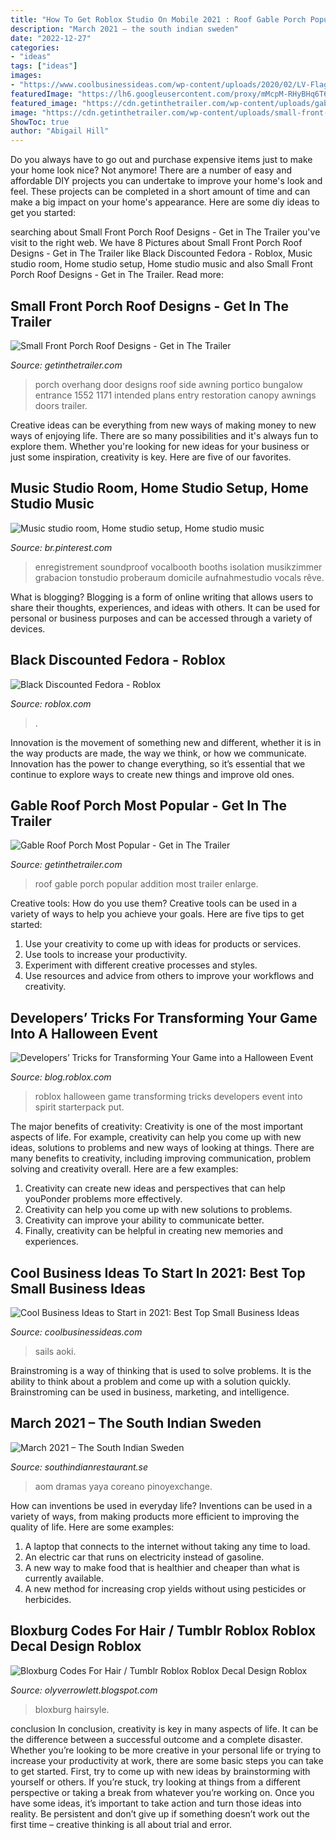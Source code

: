 ```yaml
---
title: "How To Get Roblox Studio On Mobile 2021 : Roof Gable Porch Popular Addition Most Trailer Enlarge"
description: "March 2021 – the south indian sweden"
date: "2022-12-27"
categories:
- "ideas"
tags: ["ideas"]
images:
- "https://www.coolbusinessideas.com/wp-content/uploads/2020/02/LV-Flagship-Store-Covered-In-Glass-Sails-1.jpg"
featuredImage: "https://lh6.googleusercontent.com/proxy/mMcpM-RHyBHq6T6b6Dd0HPDvWopWY9fgpLLA7uExjzcWhR_IHFw1aggSiaCQaZDcF7pyDJHLc0_lhkBpaH4JtYiJHBHihWhvh2Two8zLKGuUhVP2nh_nr-du7NAw4pu6nvgCTWBOJ8lavyYU1rHEGLZvcZA=w1200-h630-p-k-no-nu"
featured_image: "https://cdn.getinthetrailer.com/wp-content/uploads/gable-roof-porch-most-popular_164047-840x450.jpg"
image: "https://cdn.getinthetrailer.com/wp-content/uploads/small-front-porch-roof-designs_487357.jpg"
ShowToc: true
author: "Abigail Hill"
---
```



Do you always have to go out and purchase expensive items just to make your home look nice? Not anymore! There are a number of easy and affordable DIY projects you can undertake to improve your home's look and feel. These projects can be completed in a short amount of time and can make a big impact on your home's appearance. Here are some diy ideas to get you started: 

	

		
searching about Small Front Porch Roof Designs - Get in The Trailer you've visit to the right web. We have 8 Pictures about Small Front Porch Roof Designs - Get in The Trailer like Black Discounted Fedora - Roblox, Music studio room, Home studio setup, Home studio music and also Small Front Porch Roof Designs - Get in The Trailer. Read more:
		
    
## Small Front Porch Roof Designs - Get In The Trailer

<img loading=lazy src="https://cdn.getinthetrailer.com/wp-content/uploads/small-front-porch-roof-designs_487357.jpg" onerror="this.onerror=null;this.src='https://tse3.mm.bing.net/th?id=OIP.JNowB6qTq7uEGRO6jkb2XQHaFl&amp;pid=15.1';" alt="Small Front Porch Roof Designs - Get in The Trailer">

_Source: getinthetrailer.com_

>porch overhang door designs roof side awning portico bungalow entrance 1552 1171 intended plans entry restoration canopy awnings doors trailer. 

	

Creative ideas can be everything from new ways of making money to new ways of enjoying life. There are so many possibilities and it's always fun to explore them. Whether you're looking for new ideas for your business or just some inspiration, creativity is key. Here are five of our favorites.

    
## Music Studio Room, Home Studio Setup, Home Studio Music

<img loading=lazy src="https://i.pinimg.com/originals/77/c7/76/77c7765308d0713943b688e889e6db33.jpg" onerror="this.onerror=null;this.src='https://tse2.mm.bing.net/th?id=OIP.jV8ZQAcHU8fjn_h4pMKPJAHaLG&amp;pid=15.1';" alt="Music studio room, Home studio setup, Home studio music">

_Source: br.pinterest.com_

>enregistrement soundproof vocalbooth booths isolation musikzimmer grabacion tonstudio proberaum domicile aufnahmestudio vocals rêve. 

	

What is blogging?
Blogging is a form of online writing that allows users to share their thoughts, experiences, and ideas with others. It can be used for personal or business purposes and can be accessed through a variety of devices.

    
## Black Discounted Fedora - Roblox

<img loading=lazy src="https://tr.rbxcdn.com/37ce774f634cd63471afd0342469f52d/420/420/Hat/Png" onerror="this.onerror=null;this.src='https://tse1.mm.bing.net/th?id=OIP.aUa8JdTc_eZilWWl0K2XwQAAAA&amp;pid=15.1';" alt="Black Discounted Fedora - Roblox">

_Source: roblox.com_

>. 

	

Innovation is the movement of something new and different, whether it is in the way products are made, the way we think, or how we communicate. Innovation has the power to change everything, so it’s essential that we continue to explore ways to create new things and improve old ones.

    
## Gable Roof Porch Most Popular - Get In The Trailer

<img loading=lazy src="https://cdn.getinthetrailer.com/wp-content/uploads/gable-roof-porch-most-popular_164047-840x450.jpg" onerror="this.onerror=null;this.src='https://tse3.mm.bing.net/th?id=OIP.oYA91-6LPNrF4eAGlGUIUwHaD9&amp;pid=15.1';" alt="Gable Roof Porch Most Popular - Get in The Trailer">

_Source: getinthetrailer.com_

>roof gable porch popular addition most trailer enlarge. 

	

Creative tools: How do you use them?
Creative tools can be used in a variety of ways to help you achieve your goals. Here are five tips to get started: 
1. Use your creativity to come up with ideas for products or services.
2. Use tools to increase your productivity.
3. Experiment with different creative processes and styles.
4. Use resources and advice from others to improve your workflows and creativity.

    
## Developers’ Tricks For Transforming Your Game Into A Halloween Event

<img loading=lazy src="https://blog.roblox.com/wp-content/uploads/2017/02/ROBLOXhalloween.jpg" onerror="this.onerror=null;this.src='https://tse3.mm.bing.net/th?id=OIP.GVV8_kvLiH2InDTuq0JcqgHaDU&amp;pid=15.1';" alt="Developers’ Tricks for Transforming Your Game into a Halloween Event">

_Source: blog.roblox.com_

>roblox halloween game transforming tricks developers event into spirit starterpack put. 

	

The major benefits of creativity:
Creativity is one of the most important aspects of life. For example, creativity can help you come up with new ideas, solutions to problems and new ways of looking at things. There are many benefits to creativity, including improving communication, problem solving and creativity overall. Here are a few examples:
1) Creativity can create new ideas and perspectives that can help youPonder problems more effectively.
2) Creativity can help you come up with new solutions to problems.
3) Creativity can improve your ability to communicate better.
4) Finally, creativity can be helpful in creating new memories and experiences.

    
## Cool Business Ideas To Start In 2021: Best Top Small Business Ideas

<img loading=lazy src="https://www.coolbusinessideas.com/wp-content/uploads/2020/02/LV-Flagship-Store-Covered-In-Glass-Sails-1.jpg" onerror="this.onerror=null;this.src='https://tse1.mm.bing.net/th?id=OIP.BobL6Fyw4LPj51O4NLfPkQEsCo&amp;pid=15.1';" alt="Cool Business Ideas to Start in 2021: Best Top Small Business Ideas">

_Source: coolbusinessideas.com_

>sails aoki. 

	

Brainstroming is a way of thinking that is used to solve problems. It is the ability to think about a problem and come up with a solution quickly. Brainstroming can be used in business, marketing, and intelligence.

    
## March 2021 – The South Indian Sweden

<img loading=lazy src="https://i.pinimg.com/736x/3e/02/bc/3e02bc44861c8fa00d956f8fcacbab0a--mike-dantoni-aom-mike.jpg" onerror="this.onerror=null;this.src='https://tse1.mm.bing.net/th?id=OIP.YpVqGvn5LPtHYHcfmCUY7QHaLH&amp;pid=15.1';" alt="March 2021 – The South Indian Sweden">

_Source: southindianrestaurant.se_

>aom dramas yaya coreano pinoyexchange. 

	

How can inventions be used in everyday life?
Inventions can be used in a variety of ways, from making products more efficient to improving the quality of life. Here are some examples: 
1. A laptop that connects to the internet without taking any time to load. 
2. An electric car that runs on electricity instead of gasoline. 
3. A new way to make food that is healthier and cheaper than what is currently available. 
4. A new method for increasing crop yields without using pesticides or herbicides.

    
## Bloxburg Codes For Hair / Tumblr Roblox Roblox Decal Design Roblox

<img loading=lazy src="https://lh6.googleusercontent.com/proxy/mMcpM-RHyBHq6T6b6Dd0HPDvWopWY9fgpLLA7uExjzcWhR_IHFw1aggSiaCQaZDcF7pyDJHLc0_lhkBpaH4JtYiJHBHihWhvh2Two8zLKGuUhVP2nh_nr-du7NAw4pu6nvgCTWBOJ8lavyYU1rHEGLZvcZA=w1200-h630-p-k-no-nu" onerror="this.onerror=null;this.src='https://tse2.mm.bing.net/th?id=OIP.OYj0c30QUdJttw7B_zW2hAHaFj&amp;pid=15.1';" alt="Bloxburg Codes For Hair / Tumblr Roblox Roblox Decal Design Roblox">

_Source: olyverrowlett.blogspot.com_

>bloxburg hairsyle. 

	

conclusion
In conclusion, creativity is key in many aspects of life. It can be the difference between a successful outcome and a complete disaster. Whether you’re looking to be more creative in your personal life or trying to increase your productivity at work, there are some basic steps you can take to get started.
First, try to come up with new ideas by brainstorming with yourself or others. If you’re stuck, try looking at things from a different perspective or taking a break from whatever you’re working on. Once you have some ideas, it’s important to take action and turn those ideas into reality. Be persistent and don’t give up if something doesn’t work out the first time – creative thinking is all about trial and error.

